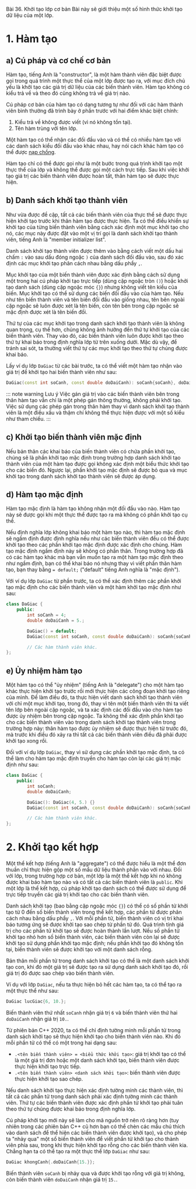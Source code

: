 Bài 36. Khởi tạo lớp cơ bản
Bài này sẽ giới thiệu một số hình thức khởi tạo dữ liệu của một lớp.

# 1. Hàm tạo

## a) Cú pháp và cơ chế cơ bản

Hàm tạo, tiếng Anh là "constructor", là một hàm thành viên đặc biệt được gọi trong quá trình một thực thể của một lớp
được tạo ra, với mục đích chủ yếu là khởi tạo các giá trị dữ liệu của các biến thành viên. Hàm tạo không có kiểu trả về
và theo đó cũng không trả về giá trị nào.

Cú pháp cơ bản của hàm tạo có dạng tương tự như đối với các hàm thành viên bình thường đã trình bày ở phần trước với hai
điểm khác biệt chính:

1. Kiểu trả về không được viết (vì nó không tồn tại).
2. Tên hàm trùng với tên lớp.

Một hàm tạo có thể nhận các đối đầu vào và có thể có nhiều hàm tạo với các danh sách kiểu đối đầu vào khác nhau, hay nói
cách khác hàm tạo có thể được [nạp chồng](!3.1).

Hàm tạo chỉ có thể được gọi như là một bước trong quá trình khởi tạo một thực thể của lớp và không thể được gọi một cách
trực tiếp. Sau khi việc khởi tạo giá trị các biến thành viên được hoàn tất, thân hàm tạo sẽ được thực hiện.

## b) Danh sách khởi tạo thành viên

Như vừa được đề cập, tất cả các biến thành viên của thực thể sẽ được thực hiện khởi tạo trước khi thân hàm tạo được thực
hiện. Ta có thể điều khiển sự khởi tạo của từng biến thành viên bằng cách xác định một mục khởi tạo cho nó, các mục này
được đặt vào một vị trí gọi là danh sách khởi tạo thành viên, tiếng Anh là "member initializer list".

Danh sách khởi tạo thành viên được thêm vào bằng cách viết một dấu hai chấm `:` vào sau dấu đóng ngoặc `)` của danh sách
đối đầu vào, sau đó xác định các mục khởi tạo phân cách nhau bằng dấu phẩy `,`.

Mục khởi tạo của một biến thành viên được xác định bằng cách sử dụng một trong hai cú pháp khởi tạo trực tiếp (dùng cặp
ngoặc tròn `()`) hoặc khởi tạo danh sách (dùng cặp ngoặc móc `{}`) nhưng không viết tên kiểu của biến. Mục khởi tạo có
thể sử dụng các biến đối đầu vào của hàm tạo. Nếu như tên biến thành viên và tên biến đối đầu vào giống nhau, tên bên
ngoài cặp ngoặc sẽ luôn được xét là tên biến, còn tên bên trong cặp ngoặc sẽ mặc định được xét là tên biến đối.

Thứ tự của các mục khởi tạo trong danh sách khởi tạo thành viên là không quan trọng, cụ thể hơn, chúng không ảnh hưởng
đến thứ tự khởi tạo của các biến thành viên. Thay vào đó, các biến thành viên luôn được khởi tạo theo thứ tự khai báo
trong định nghĩa lớp từ trên xuống dưới. Mặc dù vậy, để tránh sai sót, ta thường viết thứ tự các mục khởi tạo theo thứ
tự chúng được khai báo.

Lấy ví dụ lớp `DaGiac` từ các bài trước, ta có thể viết một hàm tạo nhận vào giá trị để khởi tạo hai biến thành viên như
sau:

```cpp
DaGiac(const int soCanh, const double doDaiCanh): soCanh{soCanh}, doDaiCanh{doDaiCanh} {}
```

::: note warning Lưu ý
Việc gán giá trị vào các biến thành viên bên trong thân hàm tạo vẫn chỉ là một phép gán thông thường, không phải khởi
tạo. Việc sử dụng các phép gán trong thân hàm thay vì danh sách khởi tạo thành viên là một điều xấu và thậm chí không
thể thực hiện được với một số kiểu như tham chiếu.
:::

## c) Khởi tạo biến thành viên mặc định

Nếu bản thân các khai báo của biến thành viên có chứa phần khởi tạo, chúng sẽ là phần khởi tạo mặc định trong trường hợp
danh sách khởi tạo thành viên của một hàm tạo được gọi không xác định một biểu thức khởi tạo cho các biến đó. Ngược lại,
phần khởi tạo mặc định sẽ được bỏ qua và mục khởi tạo trong danh sách khởi tạo thành viên sẽ được áp dụng.

## d) Hàm tạo mặc định

Hàm tạo mặc định là hàm tạo không nhận một đối đầu vào nào. Hàm tạo này sẽ được gọi khi một thực thể được tạo ra mà
không có phần khởi tạo cụ thể.

Nếu định nghĩa lớp không khai báo một hàm tạo nào, thì hàm tạo mặc định sẽ ngầm định được định nghĩa nếu như các biến
thành viên đều có thể được khởi tạo theo các phần khởi tạo mặc định được xác định cho chúng. Hàm tạo mặc định ngầm định
này sẽ không có phần thân. Trong trường hợp đã có các hàm tạo khác mà bạn vẫn muốn tạo ra một hàm tạo mặc định theo như
ngầm định, bạn có thể khai báo nó nhưng thay vì viết phần thân hàm tạo, bạn thay bằng `= default;` ("default" tiếng Anh
nghĩa là "mặc định").

Với ví dụ lớp `DaGiac` từ phần trước, ta có thể xác định thêm các phần khởi tạo mặc định cho các biến thành viên và một
hàm khởi tạo mặc định như sau:

```cpp
class DaGiac {
	public:
		int soCanh = 4;
		double doDaiCanh = 5.;

		DaGiac() = default;
		DaGiac(const int soCanh, const double doDaiCanh): soCanh{soCanh}, doDaiCanh{doDaiCanh} {}

		// Các hàm thành viên khác.
};
```

## e) Ủy nhiệm hàm tạo

Một hàm tạo có thể "ủy nhiệm" (tiếng Anh là "delegate") cho một hàm tạo khác thực hiện khởi tạo trước rồi mới thực hiện
các công đoạn khởi tạo riêng của mình. Để làm điều đó, ta thực hiện viết danh sách khởi tạo thành viên với chỉ một mục
khởi tạo, trong đó, thay vì tên một biến thành viên thì ta viết tên lớp bên ngoài cặp ngoặc, và ta xác định các đối đầu
vào cho hàm tạo được ủy nhiệm bên trong cặp ngoặc. Ta không thể xác định phần khởi tạo cho các biến thành viên vào trong
danh sách khởi tạo thành viên trong trường hợp này: thân hàm tạo được ủy nhiệm sẽ được thực hiện từ trước đó, mà trước
khi điều đó xảy ra thì tất cả các biến thành viên điều đã phải được khởi tạo xong rồi.

Đối với ví dụ lớp `DaGiac`, thay vì sử dụng các phần khởi tạo mặc định, ta có thể làm cho hàm tạo mặc định truyền cho
hàm tạo còn lại các giá trị mặc định như sau:

```cpp
class DaGiac {
	public:
		int soCanh;
		double doDaiCanh;

		DaGiac(): DaGiac(4, 5.) {}
		DaGiac(const int soCanh, const double doDaiCanh): soCanh{soCanh}, doDaiCanh{doDaiCanh} {}

		// Các hàm thành viên khác.
};
```

# 2. Khởi tạo kết hợp

Một thể kết hợp (tiếng Anh là "aggregate") có thể được hiểu là một thể đơn thuần chỉ thực hiện gộp một số mẩu dữ liệu
thành phần vào với nhau. Đối với lớp, trong trường hợp cơ bản, một lớp là một thể kết hợp khi nó không được khai báo hàm
tạo nào và có tất cả các biến thành viên là `public`. Khi một lớp là thể kết hợp, cú pháp khởi tạo danh sách có thể được
sử dụng để trực tiếp truyền các giá trị khởi tạo cho các biến thành viên.

Danh sách khởi tạo (bao bằng cặp ngoặc móc `{}`) có thể có số phần tử khởi tạo từ 0 đến số biến thành viên trong thể kết
hợp, các phần tử được phân cách nhau bằng dấu phẩy `,`. Với mỗi phần tử, biến thành viên có vị trí khai báo tương ứng sẽ
được khởi tạo sao chép từ phần tử đó. Quá trình tính giá trị cho các phần tử khởi tạo sẽ được hoàn thành lần lượt. Nếu
số phần tử khởi tạo nhỏ hơn số biến thành viên, các biến thành viên còn lại sẽ được khởi tạo sử dụng phần khởi tạo mặc
định; nếu phần khởi tạo đó không tồn tại, biến thành viên sẽ được khởi tạo với một danh sách rỗng.

Bản thân mỗi phần tử trong danh sách khởi tạo có thể là một danh sách khởi tạo con, khi đó một giá trị sẽ được tạo ra sử
dụng danh sách khởi tạo đó, rồi giá trị đó được sao chép vào biến thành viên.

Ví dụ với lớp `DaGiac`, nếu ta thực hiện bỏ hết các hàm tạo, ta có thể tạo ra một thực thể như sau:

```cpp
DaGiac lucGiac{6, 10.};
```

Biến thành viên thứ nhất `soCanh` nhận giá trị `6` và biến thành viên thứ hai `doDaiCanh` nhận giá trị `10.`.

Từ phiên bản C++ 2020, ta có thể chỉ định tường minh mỗi phần tử trong danh sách khởi tạo sẽ thực hiện khởi tạo cho biến
thành viên nào. Khi đó mỗi phần tử có thể có một trong hai dạng sau:

- `.<tên biến thành viên> = <biểu thức khởi tạo>`: giá trị khởi tạo có thể là một giá trị đơn hoặc một danh sách khởi tạo,
  biến thành viên được thực hiện khởi tạo trực tiếp.
- `.<tên biến thành viên> <danh sách khởi tạo>`: biến thành viên được thực hiện khởi tạo sao chép.

Nếu danh sách khởi tạo thực hiện xác định tường minh các thành viên, thì tất cả các phần tử trong danh sách phải xác
định tường minh các thành viên. Thứ tự các biến thành viên được xác định phần tử khởi tạo phải tuân theo thứ tự chúng
được khai báo trong định nghĩa lớp.

Cú pháp khởi tạo mới này sẽ làm cho mã nguồn trở nên rõ ràng hơn (tuy nhiên trong các phiên bản C++ cũ hơn bạn có thể
chèn các mẩu chú thích vào danh sách để thể hiện các biến thành viên được khởi tạo), và cho phép ta "nhảy qua" một số
biến thành viên để viết phần tử khởi tạo cho thành viên phía sau, trong khi thực hiện khởi tạo rỗng cho các biến thành
viên kia. Chẳng hạn ta có thể tạo ra một thực thể lớp `DaGiac` như sau:

```cpp
DaGiac khongCanh{.doDaiCanh{15.}};
```

Biến thành viên `soCanh` bị nhảy qua và được khởi tạo rỗng với giá trị không, còn biến thành viên `doDaiCanh` nhận giá
trị `15.`.